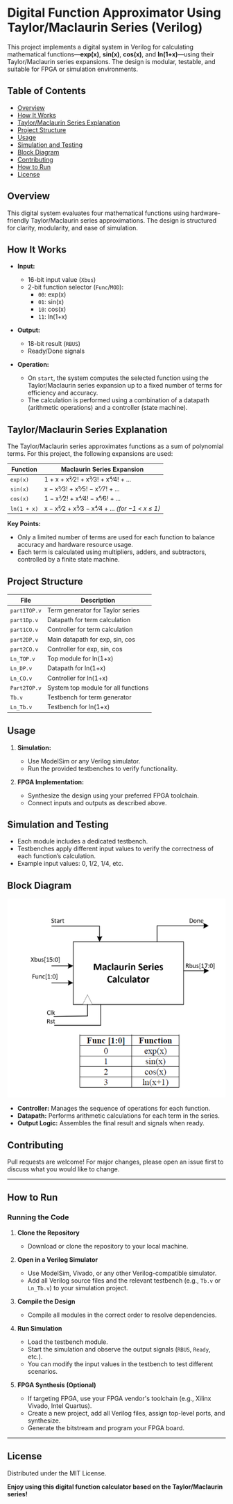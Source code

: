 
# Digital Function Approximator Using Taylor/Maclaurin Series (Verilog)

This project implements a digital system in Verilog for calculating mathematical functions—**exp(x)**, **sin(x)**, **cos(x)**, and **ln(1+x)**—using their Taylor/Maclaurin series expansions. The design is modular, testable, and suitable for FPGA or simulation environments.

## Table of Contents

- [Overview](#overview)
- [How It Works](#how-it-works)
- [Taylor/Maclaurin Series Explanation](#taylormaclaurin-series-explanation)
- [Project Structure](#project-structure)
- [Usage](#usage)
- [Simulation and Testing](#simulation-and-testing)
- [Block Diagram](#block-diagram)
- [Contributing](#contributing)
- [How to Run](#how-to-run)
- [License](#license)


## Overview

This digital system evaluates four mathematical functions using hardware-friendly Taylor/Maclaurin series approximations. The design is structured for clarity, modularity, and ease of simulation.

## How It Works

- **Input:**  
  - 16-bit input value (`Xbus`)
  - 2-bit function selector (`Func`/`MOD`):  
    - `00`: exp(x)
    - `01`: sin(x)
    - `10`: cos(x)
    - `11`: ln(1+x)

- **Output:**  
  - 18-bit result (`RBUS`)
  - Ready/Done signals

- **Operation:**  
  - On `start`, the system computes the selected function using the Taylor/Maclaurin series expansion up to a fixed number of terms for efficiency and accuracy.
  - The calculation is performed using a combination of a datapath (arithmetic operations) and a controller (state machine).

## Taylor/Maclaurin Series Explanation

The Taylor/Maclaurin series approximates functions as a sum of polynomial terms. For this project, the following expansions are used:

| **Function** | **Maclaurin Series Expansion**                          |
|--------------|----------------------------------------------------------|
| `exp(x)`     | 1 + x + x²⁄2! + x³⁄3! + x⁴⁄4! + ...                       |
| `sin(x)`     | x − x³⁄3! + x⁵⁄5! − x⁷⁄7! + ...                           |
| `cos(x)`     | 1 − x²⁄2! + x⁴⁄4! − x⁶⁄6! + ...                           |
| `ln(1 + x)`  | x − x²⁄2 + x³⁄3 − x⁴⁄4 + ... *(for −1 < x ≤ 1)*          |


**Key Points:**
- Only a limited number of terms are used for each function to balance accuracy and hardware resource usage.
- Each term is calculated using multipliers, adders, and subtractors, controlled by a finite state machine.

## Project Structure

| File            | Description                                      |
|-----------------|--------------------------------------------------|
| `part1TOP.v`    | Term generator for Taylor series                 |
| `part1Dp.v`     | Datapath for term calculation                    |
| `part1CO.v`     | Controller for term calculation                  |
| `part2DP.v`     | Main datapath for exp, sin, cos                  |
| `part2CO.v`     | Controller for exp, sin, cos                     |
| `Ln_TOP.v`      | Top module for ln(1+x)                           |
| `Ln_DP.v`       | Datapath for ln(1+x)                             |
| `Ln_CO.v`       | Controller for ln(1+x)                           |
| `Part2TOP.v`    | System top module for all functions              |
| `Tb.v`          | Testbench for term generator                     |
| `Ln_Tb.v`       | Testbench for ln(1+x)                            |

## Usage

1. **Simulation:**
   - Use ModelSim or any Verilog simulator.
   - Run the provided testbenches to verify functionality.

2. **FPGA Implementation:**
   - Synthesize the design using your preferred FPGA toolchain.
   - Connect inputs and outputs as described above.

## Simulation and Testing

- Each module includes a dedicated testbench.
- Testbenches apply different input values to verify the correctness of each function’s calculation.
- Example input values: 0, 1/2, 1/4, etc.

## Block Diagram
[![Block Diagram](https://github.com/nimanaqavi/Verilog-MathFunctions/blob/main/Verilog-MathFunctions/Images/Block%20Diagram.png?raw=true)](https://github.com/nimanaqavi/Verilog-MathFunctions/blob/main/Verilog-MathFunctions/Images/Block%20Diagram.png?raw=true)



- **Controller:** Manages the sequence of operations for each function.
- **Datapath:** Performs arithmetic calculations for each term in the series.
- **Output Logic:** Assembles the final result and signals when ready.

## Contributing

Pull requests are welcome! For major changes, please open an issue first to discuss what you would like to change.

---

## How to Run 

### Running the Code

1. **Clone the Repository**
   - Download or clone the repository to your local machine.

2. **Open in a Verilog Simulator**
   - Use ModelSim, Vivado, or any other Verilog-compatible simulator.
   - Add all Verilog source files and the relevant testbench (e.g., `Tb.v` or `Ln_Tb.v`) to your simulation project.

3. **Compile the Design**
   - Compile all modules in the correct order to resolve dependencies.

4. **Run Simulation**
   - Load the testbench module.
   - Start the simulation and observe the output signals (`RBUS`, `Ready`, etc.).
   - You can modify the input values in the testbench to test different scenarios.

5. **FPGA Synthesis (Optional)**
   - If targeting FPGA, use your FPGA vendor's toolchain (e.g., Xilinx Vivado, Intel Quartus).
   - Create a new project, add all Verilog files, assign top-level ports, and synthesize.
   - Generate the bitstream and program your FPGA board.


---

## License

Distributed under the MIT License.

**Enjoy using this digital function calculator based on the Taylor/Maclaurin series!**


